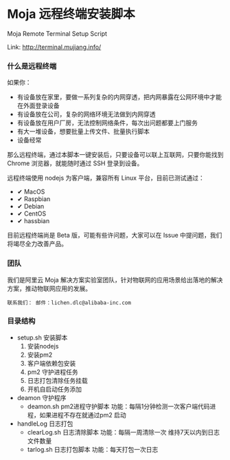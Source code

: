# Moja 远程终端安装脚本
Moja Remote Terminal Setup Script

Link: http://terminal.mujiang.info/

### 什么是远程终端
如果你：

* 有设备放在家里，要做一系列复杂的内网穿透，把内网暴露在公网环境中才能在外面登录设备
* 有设备放在公司，复杂的网络环境无法做到内网穿透
* 有设备放在用户厂房，无法控制网络条件，每次出问题都要上门服务
* 有大一堆设备，想要批量上传文件、批量执行脚本
* 设备经常

那么远程终端，通过本脚本一键安装后，只要设备可以联上互联网，只要你能找到 Chrome 浏览器，就能随时通过 SSH 登录到设备。

远程终端使用 nodejs 为客户端，兼容所有 Linux 平台，目前已测试通过：
* ✔︎ MacOS
* ✔︎ Raspbian
* ✔︎ Debian
* ✔︎ CentOS
* ✔︎ hassbian

目前远程终端尚是 Beta 版，可能有些许问题，大家可以在 Issue 中提问题，我们将竭尽全力改善产品。

### 团队
我们是阿里云 Moja 解决方案实验室团队，针对物联网的应用场景给出落地的解决方案，推动物联网应用的发展。

`联系我们：
邮件：lichen.dlc@alibaba-inc.com`

### 目录结构
* setup.sh 安装脚本
  1. 安装nodejs
  1. 安装pm2
  1. 客户端依赖包安装
  1. pm2 守护进程任务
  1. 日志打包清除任务挂载
  1. 开机自启动任务添加
* deamon 守护程序
  * deamon.sh pm2进程守护脚本 功能：每隔1分钟检测一次客户端代码进程，如果进程不存在就通过pm2 启动
* handleLog 日志打包
  * clearLog.sh 日志清除脚本 功能：每隔一周清除一次 维持7天以内到日志文件数量
  * tarlog.sh  日志打包脚本 功能：每天打包一次日志
